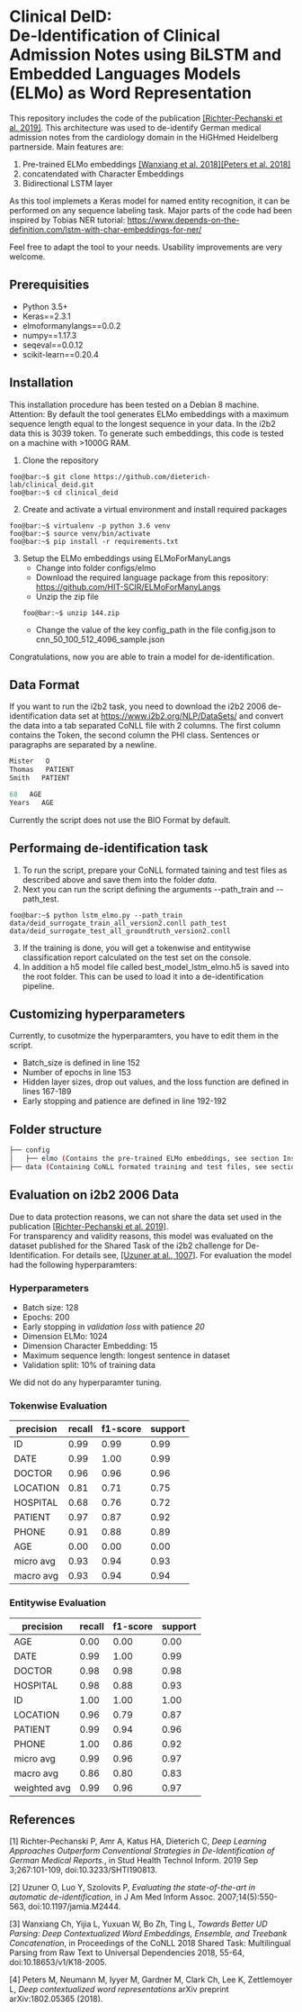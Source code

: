 # Clinical DeID:<br> De-Identification of Clinical Admission Notes using BiLSTM and Embedded Languages Models (ELMo) as Word Representation

This repository includes the code of the publication [[Richter-Pechanski et al. 2019]](#1). This architecture was used to de-identify German medical admission notes from the cardiology domain in the HiGHmed Heidelberg partnerside. Main features are:

1. Pre-trained ELMo embeddings [[Wanxiang et al. 2018]](#3)[[Peters et al. 2018]](#4)
2. concatendated with Character Embeddings
3. Bidirectional LSTM layer

As this tool implemets a Keras model for named entity recognition, it can be performed on any sequence labeling task. Major parts of the code had been inspired by Tobias NER tutorial: https://www.depends-on-the-definition.com/lstm-with-char-embeddings-for-ner/

Feel free to adapt the tool to your needs. Usability improvements are very welcome.

## Prerequisities

* Python 3.5+
* Keras==2.3.1
* elmoformanylangs==0.0.2
* numpy==1.17.3
* seqeval==0.0.12
* scikit-learn==0.20.4

## Installation

This installation procedure has been tested on a Debian 8 machine. Attention: By default the tool generates ELMo embeddings with a maximum sequence length equal to the longest sequence in your data. In the i2b2 data this is 3039 token. To generate such embeddings, this code is tested on a machine with >1000G RAM.

1. Clone the repository
```console
foo@bar:~$ git clone https://github.com/dieterich-lab/clinical_deid.git
foo@bar:~$ cd clinical_deid
```
2. Create and activate a virtual environment and install required packages
```console
foo@bar:~$ virtualenv -p python 3.6 venv
foo@bar:~$ source venv/bin/activate
foo@bar:~$ pip install -r requirements.txt
```
3. Setup the ELMo embeddings using ELMoForManyLangs
    * Change into folder configs/elmo
    * Download the required language package from this repository: https://github.com/HIT-SCIR/ELMoForManyLangs
    * Unzip the zip file
    ```console
    foo@bar:~$ unzip 144.zip
    ```   
    * Change the value of the key config_path in the file config.json to cnn_50_100_512_4096_sample.json
    
Congratulations, now you are able to train a model for de-identification. 

## Data Format

If you want to run the i2b2 task, you need to download the i2b2 2006 de-identification data set at https://www.i2b2.org/NLP/DataSets/ and convert the data into a tab separated CoNLL file with 2 columns. The first column contains the Token, the second column the PHI class. Sentences or paragraphs are separated by a newline. 

```python
Mister   O
Thomas   PATIENT
Smith   PATIENT

68   AGE
Years   AGE
```
Currently the script does not use the BIO Format by default.

## Performaing de-identification task

1. To run the script, prepare your CoNLL formated taining and test files as described above and save them into the folder *data*.
2. Next you can run the script defining the arguments --path_train and --path_test.
```console
foo@bar:~$ python lstm_elmo.py --path_train data/deid_surrogate_train_all_version2.conll path_test data/deid_surrogate_test_all_groundtruth_version2.conll
```
3. If the training is done, you will get a tokenwise and entitywise classification report calculated on the test set on the console.
4. In addition a h5 model file called best_model_lstm_elmo.h5 is saved into the root folder. This can be used to load it into a de-identification pipeline.

## Customizing hyperparameters

Currently, to cusotmize the hyperparamters, you have to edit them in the script.
* Batch_size is defined in line 152
* Number of epochs in line 153
* Hidden layer sizes, drop out values, and the loss function are defined in lines 167-189
* Early stopping and patience are defined in line 192-192


## Folder structure

```bash
├── config
│   ├── elmo (Contains the pre-trained ELMo embeddings, see section Installation)
├── data (Containing CoNLL formated training and test files, see section Data Format)
```

## Evaluation on i2b2 2006 Data
Due to data protection reasons, we can not share the data set used in the publication [[Richter-Pechanski et al. 2019]](#1). <br>
For transparency and validity reasons, this model was evaluated on the dataset published for the Shared Task of the i2b2 challenge for De-Identification. For details see, [[Uzuner at al., 1007]](#2).
For evaluation the model had the following hyperparamters:<br>

### Hyperparameters
* Batch size: 128
* Epochs: 200
* Early stopping in *validation loss* with patience *20*
* Dimension ELMo: 1024
* Dimension Character Embedding: 15
* Maximum sequence length: longest sentence in dataset
* Validation split: 10% of training data

We did not do any hyperparamter tuning.

### Tokenwise Evaluation

|precision  |  recall|  f1-score |  support|
|--|--|--|--|
|       ID     |  0.99  |    0.99  |    0.99  |     755
|     DATE     |  0.99  |    1.00  |    0.99  |    1924
|   DOCTOR     |  0.96  |    0.96  |    0.96  |    1061
| LOCATION     |  0.81  |    0.71  |    0.75  |     119
| HOSPITAL     |  0.68  |    0.76  |    0.72  |     673
|  PATIENT     |  0.97  |    0.87  |    0.92  |     244
|    PHONE     |  0.91  |    0.88  |    0.89  |      58
|      AGE     |  0.00  |    0.00  |    0.00  |       3
|micro avg     |  0.93  |    0.94  |    0.93  |    4837
|macro avg     |  0.93  |    0.94  |    0.94  |    4837

### Entitywise Evaluation

|              precision |   recall  |f1-score  | support|
|--|--|--|--|
|         AGE|       0.00     | 0.00   |   0.00  |       3|
|        DATE|       0.99     | 1.00   |   0.99  |    2153|
|      DOCTOR|       0.98     | 0.98   |   0.98  |    2297|
|    HOSPITAL|       0.98     | 0.88   |   0.93  |    1598|
|          ID|       1.00     | 1.00   |   1.00  |    1194|
|    LOCATION|       0.96     | 0.79   |   0.87  |     240|
|     PATIENT|       0.99     | 0.94   |   0.96  |     510|
|       PHONE|       1.00     | 0.86   |   0.92  |      85|
|   micro avg|       0.99     | 0.96   |   0.97  |    8080|
|   macro avg|       0.86     | 0.80   |   0.83  |    8080|
|weighted avg|       0.99     | 0.96   |   0.97  |    8080|


## References
<a id="1">[1]</a> 
Richter-Pechanski P, Amr A, Katus HA, Dieterich C,
*Deep Learning Approaches Outperform Conventional Strategies in De-Identification of German Medical Reports.*, in
Stud Health Technol Inform. 2019 Sep 3;267:101-109,
doi:10.3233/SHTI190813.

<a id="2">[2]</a> 
Uzuner O, Luo Y, Szolovits P,
*Evaluating the state-of-the-art in automatic de-identification*, in
J Am Med Inform Assoc. 2007;14(5):550-563,
doi:10.1197/jamia.M2444.

<a id="3">[3]</a> 
Wanxiang Ch, Yijia L, Yuxuan W, Bo Zh, Ting L,
*Towards Better UD Parsing: Deep Contextualized Word Embeddings, Ensemble, and Treebank Concatenation*, in
Proceedings of the CoNLL 2018 Shared Task: Multilingual Parsing from Raw Text to Universal Dependencies 2018, 55-64,
doi:10.18653/v1/K18-2005.

<a id="4">[4]</a>
Peters M,  Neumann M, Iyyer M, Gardner M, Clark Ch, Lee K, Zettlemoyer L,
*Deep contextualized word representations*
arXiv preprint arXiv:1802.05365 (2018).
